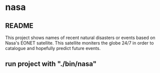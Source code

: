 
# nasa
        

## README

  This project shows names of recent natural disasters or events based
  on Nasa's EONET satellite. This satellite moniters the globe 24/7 in order to 
  catalogue and hopefully predict future events.

## run project with "./bin/nasa"  
